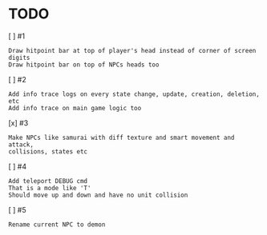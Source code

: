 # TODO

[ ] #1
````
Draw hitpoint bar at top of player's head instead of corner of screen digits
Draw hitpoint bar on top of NPCs heads too
````

[ ] #2
````
Add info trace logs on every state change, update, creation, deletion, etc
Add info trace on main game logic too 
````

[x]  #3 
````
Make NPCs like samurai with diff texture and smart movement and attack,
collisions, states etc
````

[ ] #4 
````
Add teleport DEBUG cmd
That is a mode like 'T' 
Should move up and down and have no unit collision
````

[ ] #5
````
Rename current NPC to demon
````
